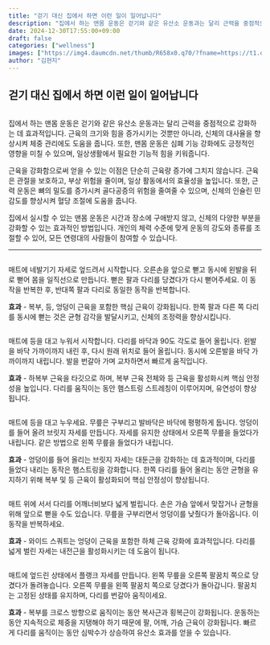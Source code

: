 ```yaml
---
title: "걷기 대신 집에서 하면 이런 일이 일어납니다"
description: "집에서 하는 맨몸 운동은 걷기와 같은 유산소 운동과는 달리 근력을 중점적으로 강화하는 데 효과적입니다. 근육의 크기와 힘을 증가시키는 것뿐만 아니라, 신체의 대사율을 향상시켜 체중 관리에도 도움을 줍니다. 또한, 맨몸 운동은 심폐 기능 강화에도 긍정적인 영향을 미칠 수"
date: 2024-12-30T17:55:00+09:00
draft: false
categories: ["wellness"]
images: ["https://img4.daumcdn.net/thumb/R658x0.q70/?fname=https://t1.daumcdn.net/news/202404/02/tenbody/20240402100807838vdih.jpg", "https://t1.daumcdn.net/news/202404/02/tenbody/20240402100808262arvx.gif", "https://t1.daumcdn.net/news/202404/02/tenbody/20240402100808834dxib.gif", "https://t1.daumcdn.net/news/202404/02/tenbody/20240402100809270qaou.gif", "https://t1.daumcdn.net/news/202404/02/tenbody/20240402100809798sydc.gif"]
author: "김현지"
---
```


<h2 >걷기 대신 집에서 하면 이런 일이 일어납니다</h2> <figure ><img src="https://img4.daumcdn.net/thumb/R658x0.q70/?fname=https://t1.daumcdn.net/news/202404/02/tenbody/20240402100807838vdih.jpg" alt=""/></figure> <p>집에서 하는 맨몸 운동은 걷기와 같은 유산소 운동과는 달리 근력을 중점적으로 강화하는 데 효과적입니다. 근육의 크기와 힘을 증가시키는 것뿐만 아니라, 신체의 대사율을 향상시켜 체중 관리에도 도움을 줍니다. 또한, 맨몸 운동은 심폐 기능 강화에도 긍정적인 영향을 미칠 수 있으며, 일상생활에서 필요한 기능적 힘을 키워줍니다.</p> <p>근육을 강화함으로써 얻을 수 있는 이점은 단순히 근육량 증가에 그치지 않습니다. 근육은 관절을 보호하고, 부상 위험을 줄이며, 일상 활동에서의 효율성을 높입니다. 또한, 근력 운동은 뼈의 밀도를 증가시켜 골다공증의 위험을 줄여줄 수 있으며, 신체의 인슐린 민감도를 향상시켜 혈당 조절에 도움을 줍니다.</p> <p>집에서 실시할 수 있는 맨몸 운동은 시간과 장소에 구애받지 않고, 신체의 다양한 부분을 강화할 수 있는 효과적인 방법입니다. 개인의 체력 수준에 맞게 운동의 강도와 종류를 조절할 수 있어, 모든 연령대의 사람들이 참여할 수 있습니다.</p> <hr /> <figure ><img src="https://t1.daumcdn.net/news/202404/02/tenbody/20240402100808262arvx.gif" alt=""/></figure> <p>매트에 네발기기 자세로 엎드려서 시작합니다. 오른손을 앞으로 뻗고 동시에 왼발을 뒤로 뻗어 몸을 일직선으로 만듭니다. 뻗은 팔과 다리를 당겼다가 다시 뻗어주세요. 이 동작을 반복한 후, 반대쪽 팔과 다리로 동일한 동작을 반복합니다.</p> <p><strong>효과</strong> - 복부, 등, 엉덩이 근육을 포함한 핵심 근육이 강화됩니다. 한쪽 팔과 다른 쪽 다리를 동시에 뻗는 것은 균형 감각을 발달시키고, 신체의 조정력을 향상시킵니다.</p> <figure ><img src="https://t1.daumcdn.net/news/202404/02/tenbody/20240402100808834dxib.gif" alt=""/></figure> <p>매트에 등을 대고 누워서 시작합니다. 다리를 바닥과 90도 각도로 들어 올립니다. 왼발을 바닥 가까이까지 내린 후, 다시 원래 위치로 들어 올립니다. 동시에 오른발을 바닥 가까이까지 내립니다. 발을 번갈아 가며 교차하면서 빠르게 움직입니다.</p> <p><strong>효과</strong> - 하복부 근육을 타깃으로 하며, 복부 근육 전체와 등 근육을 활성화시켜 핵심 안정성을 높입니다. 다리를 움직이는 동안 햄스트링 스트레칭이 이루어지며, 유연성이 향상됩니다.</p> <figure ><img src="https://t1.daumcdn.net/news/202404/02/tenbody/20240402100809270qaou.gif" alt=""/></figure> <p>매트에 등을 대고 누우세요. 무릎은 구부리고 발바닥은 바닥에 평평하게 둡니다. 엉덩이를 들어 올려 브릿지 자세를 만듭니다. 자세를 유지한 상태에서 오른쪽 무릎을 들었다가 내립니다. 같은 방법으로 왼쪽 무릎을 들었다가 내립니다.</p> <p><strong>효과</strong> - 엉덩이를 들어 올리는 브릿지 자세는 대둔근을 강화하는 데 효과적이며, 다리를 들었다 내리는 동작은 햄스트링을 강화합니다. 한쪽 다리를 들어 올리는 동안 균형을 유지하기 위해 복부 및 등 근육이 활성화되어 핵심 안정성이 향상됩니다.</p> <figure ><img src="https://t1.daumcdn.net/news/202404/02/tenbody/20240402100809798sydc.gif" alt=""/></figure> <p>매트 위에 서서 다리를 어깨너비보다 넓게 벌립니다. 손은 가슴 앞에서 맞잡거나 균형을 위해 앞으로 뻗을 수도 있습니다. 무릎을 구부리면서 엉덩이를 낮췄다가 돌아옵니다. 이 동작을 반복하세요.</p> <p><strong>효과</strong> - 와이드 스쿼트는 엉덩이 근육을 포함한 하체 근육 강화에 효과적입니다. 다리를 넓게 벌린 자세는 내전근을 활성화시키는 데 도움이 됩니다.</p> <figure ><img src="https://t1.daumcdn.net/news/202404/02/tenbody/20240402100810334ujep.gif" alt=""/></figure> <p>매트에 엎드린 상태에서 플랭크 자세를 만듭니다. 왼쪽 무릎을 오른쪽 팔꿈치 쪽으로 당겼다가 돌려놓습니다. 오른쪽 무릎을 왼쪽 팔꿈치 쪽으로 당겼다가 돌아갑니다. 팔꿈치는 고정된 상태를 유지하며, 다리를 번갈아 움직이세요.</p> <p><strong>효과</strong> - 복부를 크로스 방향으로 움직이는 동안 복사근과 횡복근이 강화됩니다. 운동하는 동안 지속적으로 체중을 지탱해야 하기 때문에 팔, 어깨, 가슴 근육이 강화됩니다. 빠르게 다리를 움직이는 동안 심박수가 상승하여 유산소 효과를 얻을 수 있습니다.</p>